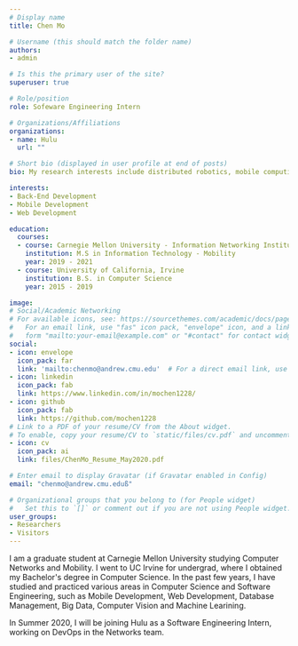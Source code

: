 ```yaml
---
# Display name
title: Chen Mo

# Username (this should match the folder name)
authors:
- admin

# Is this the primary user of the site?
superuser: true

# Role/position
role: Sofeware Engineering Intern

# Organizations/Affiliations
organizations:
- name: Hulu
  url: ""

# Short bio (displayed in user profile at end of posts)
bio: My research interests include distributed robotics, mobile computing and programmable matter.

interests:
- Back-End Development
- Mobile Development
- Web Development

education:
  courses:
  - course: Carnegie Mellon University - Information Networking Institute
    institution: M.S in Information Technology - Mobility 
    year: 2019 - 2021
  - course: University of California, Irvine 
    institution: B.S. in Computer Science
    year: 2015 - 2019

image:
# Social/Academic Networking
# For available icons, see: https://sourcethemes.com/academic/docs/page-builder/#icons
#   For an email link, use "fas" icon pack, "envelope" icon, and a link in the
#   form "mailto:your-email@example.com" or "#contact" for contact widget.
social:
- icon: envelope
  icon_pack: far
  link: 'mailto:chenmo@andrew.cmu.edu'  # For a direct email link, use "mailto:test@example.org".
- icon: linkedin
  icon_pack: fab
  link: https://www.linkedin.com/in/mochen1228/
- icon: github
  icon_pack: fab
  link: https://github.com/mochen1228
# Link to a PDF of your resume/CV from the About widget.
# To enable, copy your resume/CV to `static/files/cv.pdf` and uncomment the lines below.
- icon: cv
  icon_pack: ai
  link: files/ChenMo_Resume_May2020.pdf

# Enter email to display Gravatar (if Gravatar enabled in Config)
email: "chenmo@andrew.cmu.eduß"

# Organizational groups that you belong to (for People widget)
#   Set this to `[]` or comment out if you are not using People widget.
user_groups:
- Researchers
- Visitors
---
```


I am a graduate student at Carnegie Mellon University studying Computer Networks and Mobility. I went to UC Irvine for undergrad, where I obtained my Bachelor's degree in Computer Science. In the past few years, I have studied and practiced various areas in Computer Science and Software Engineering, such as Mobile Development, Web Development, Database Management, Big Data, Computer Vision and Machine Learining. 

In Summer 2020, I will be joining Hulu as a Software Engineering Intern, working on DevOps in the Networks team.